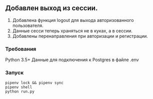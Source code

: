 ## Добавлен выход из сессии.

1) Добавлена функция logout для выхода авторизованного пользователя.
2) Данные сесси теперь храняться не в куках, а в сессии.
3) Добавлены перенаправления при авторизации и регистрации.


### Требования
Python 3.5+
Данные для подключения к Postgres в файле .env

### Запуск

```
pipenv lock && pipenv sync
pipenv shell
python run.py
```
